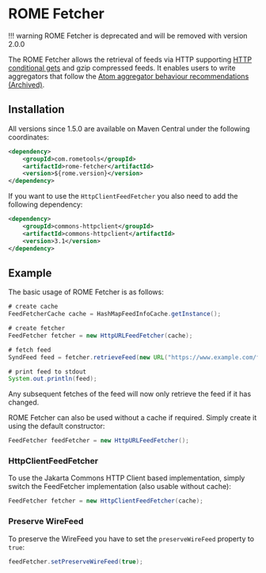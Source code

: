 # ROME Fetcher

!!! warning
    ROME Fetcher is deprecated and will be removed with version 2.0.0


The ROME Fetcher allows the retrieval of feeds via HTTP supporting
[HTTP conditional gets](http://fishbowl.pastiche.org/2002/10/21/http_conditional_get_for_rss_hackers)
and gzip compressed feeds. It enables users to write aggregators that follow the
[Atom aggregator behaviour recommendations (Archived)](https://web.archive.org/web/20060712072932/http://diveintomark.org/archives/2003/07/21/atom_aggregator_behavior_http_level).

## Installation

All versions since 1.5.0 are available on Maven Central under the following
coordinates:

```xml
<dependency>
    <groupId>com.rometools</groupId>
    <artifactId>rome-fetcher</artifactId>
    <version>${rome.version}</version>
</dependency>
```

If you want to use the `HttpClientFeedFetcher` you also need to add the
following dependency:

```xml
<dependency>
    <groupId>commons-httpclient</groupId>
    <artifactId>commons-httpclient</artifactId>
    <version>3.1</version>
</dependency>
```

## Example

The basic usage of ROME Fetcher is as follows:

```java
# create cache
FeedFetcherCache cache = HashMapFeedInfoCache.getInstance();

# create fetcher
FeedFetcher fetcher = new HttpURLFeedFetcher(cache);

# fetch feed
SyndFeed feed = fetcher.retrieveFeed(new URL("https://www.example.com/feed"));

# print feed to stdout
System.out.println(feed);
```

Any subsequent fetches of the feed will now only retrieve the feed if it has
changed.

ROME Fetcher can also be used without a cache if required. Simply create it
using the default constructor:

```java
FeedFetcher feedFetcher = new HttpURLFeedFetcher();
```

### HttpClientFeedFetcher

To use the Jakarta Commons HTTP Client based implementation, simply switch the
FeedFetcher implementation (also usable without cache):

```java
FeedFetcher fetcher = new HttpClientFeedFetcher(cache);
```

### Preserve WireFeed

To preserve the WireFeed you have to set the `preserveWireFeed` property to
`true`:

```java
feedFetcher.setPreserveWireFeed(true);
```
